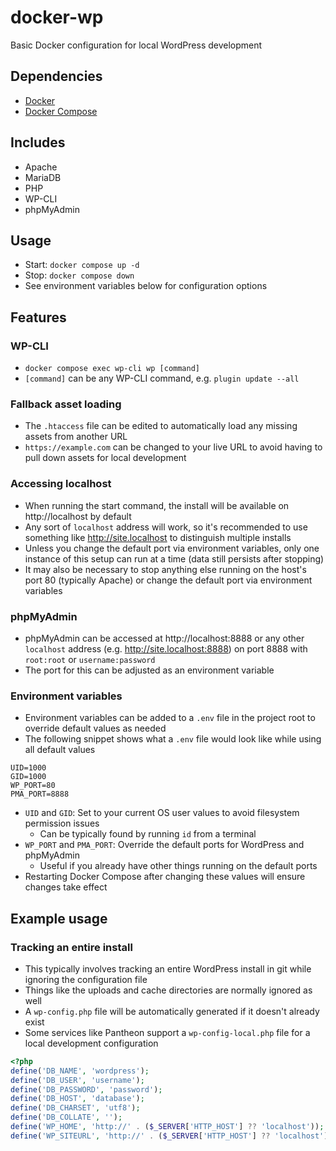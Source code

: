 # docker-wp

Basic Docker configuration for local WordPress development

## Dependencies

- [Docker](https://docs.docker.com/install/)
- [Docker Compose](https://docs.docker.com/compose/install/)

## Includes

- Apache
- MariaDB
- PHP
- WP-CLI
- phpMyAdmin

## Usage

- Start: `docker compose up -d`
- Stop: `docker compose down`
- See environment variables below for configuration options

## Features

### WP-CLI

- `docker compose exec wp-cli wp [command]`
- `[command]` can be any WP-CLI command, e.g. `plugin update --all`

### Fallback asset loading

- The `.htaccess` file can be edited to automatically load any missing assets from another URL
- `https://example.com` can be changed to your live URL to avoid having to pull down assets for local development

### Accessing localhost

- When running the start command, the install will be available on http://localhost by default
- Any sort of `localhost` address will work, so it's recommended to use something like http://site.localhost to distinguish multiple installs
- Unless you change the default port via environment variables, only one instance of this setup can run at a time (data still persists after stopping)
- It may also be necessary to stop anything else running on the host's port 80 (typically Apache) or change the default port via environment variables

### phpMyAdmin

- phpMyAdmin can be accessed at http://localhost:8888 or any other `localhost` address (e.g. http://site.localhost:8888) on port 8888 with `root:root` or `username:password`
- The port for this can be adjusted as an environment variable

### Environment variables

- Environment variables can be added to a `.env` file in the project root to override default values as needed
- The following snippet shows what a `.env` file would look like while using all default values

```
UID=1000
GID=1000
WP_PORT=80
PMA_PORT=8888
```

- `UID` and `GID`: Set to your current OS user values to avoid filesystem permission issues
	- Can be typically found by running `id` from a terminal
- `WP_PORT` and `PMA_PORT`: Override the default ports for WordPress and phpMyAdmin
	- Useful if you already have other things running on the default ports
- Restarting Docker Compose after changing these values will ensure changes take effect

## Example usage

### Tracking an entire install

- This typically involves tracking an entire WordPress install in git while ignoring the configuration file
- Things like the uploads and cache directories are normally ignored as well
- A `wp-config.php` file will be automatically generated if it doesn't already exist
- Some services like Pantheon support a `wp-config-local.php` file for a local development configuration

```php
<?php
define('DB_NAME', 'wordpress');
define('DB_USER', 'username');
define('DB_PASSWORD', 'password');
define('DB_HOST', 'database');
define('DB_CHARSET', 'utf8');
define('DB_COLLATE', '');
define('WP_HOME', 'http://' . ($_SERVER['HTTP_HOST'] ?? 'localhost'));
define('WP_SITEURL', 'http://' . ($_SERVER['HTTP_HOST'] ?? 'localhost'));
```
